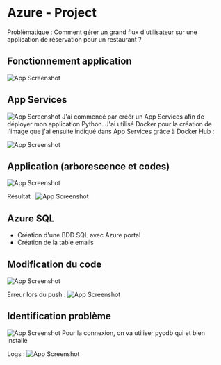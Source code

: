 
# Azure - Project

Problèmatique : Comment gérer un grand flux d'utilisateur sur une application de réservation pour un restaurant ?
## Fonctionnement application

![App Screenshot](https://i.postimg.cc/m2Yq4p1W/image.png)
## App Services

![App Screenshot](https://i.postimg.cc/yNvmLRd2/photo-2023-09-29-14-00-47.jpg)
J'ai commencé par créér un App Services afin de déployer mon application Python.
J'ai utilisé Docker pour la création de l'image que j'ai ensuite indiqué dans App Services grâce à Docker Hub :

![App Screenshot](https://i.postimg.cc/rmdKkRVd/image.png)

## Application (arborescence et codes)

![App Screenshot](https://i.postimg.cc/VNkgPwJS/image.png)

Résultat : 
![App Screenshot](https://i.postimg.cc/9MdTSNc8/image.png)

## Azure SQL

- Création d'une BDD SQL avec Azure portal
- Création de la table emails

## Modification du code 

![App Screenshot](https://i.postimg.cc/L4WKNz9P/image.png)

Erreur lors du push : 
![App Screenshot](https://i.postimg.cc/zfHRHwGk/image.png)

## Identification problème

![App Screenshot](https://i.postimg.cc/xTs0Ydz2/image.png)
Pour la connexion, on va utiliser pyodb qui et bien installé

Logs :
![App Screenshot](https://i.postimg.cc/1Rk4gBRz/image.png)

